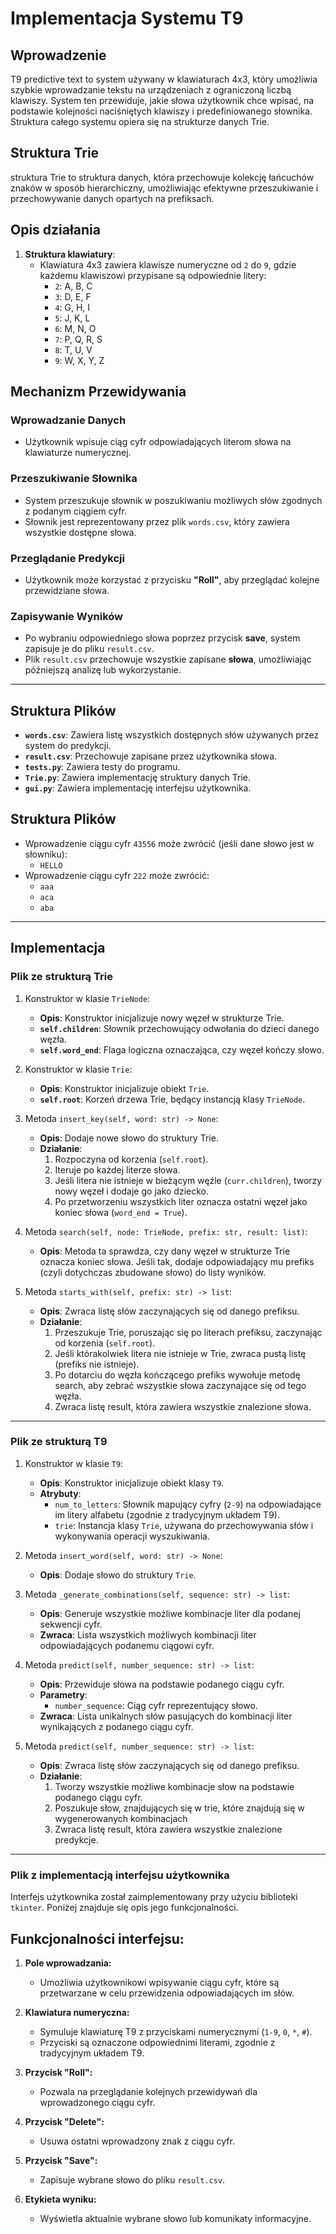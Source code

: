 # Implementacja Systemu T9

## Wprowadzenie

T9 predictive text to system używany w klawiaturach 4x3, który umożliwia szybkie wprowadzanie tekstu na urządzeniach z ograniczoną liczbą klawiszy. System ten przewiduje, jakie słowa użytkownik chce wpisać, na podstawie kolejności naciśniętych klawiszy i predefiniowanego słownika. Struktura całego systemu opiera się na strukturze danych Trie.

## Struktura Trie
struktura Trie to struktura danych, która przechowuje kolekcję łańcuchów znaków w sposób hierarchiczny, umożliwiając efektywne przeszukiwanie i przechowywanie danych opartych na prefiksach.

## Opis działania

1. **Struktura klawiatury**:
   - Klawiatura 4x3 zawiera klawisze numeryczne od `2` do `9`, gdzie każdemu klawiszowi przypisane są odpowiednie litery:
     - `2`: A, B, C
     - `3`: D, E, F
     - `4`: G, H, I
     - `5`: J, K, L
     - `6`: M, N, O
     - `7`: P, Q, R, S
     - `8`: T, U, V
     - `9`: W, X, Y, Z

## Mechanizm Przewidywania

### Wprowadzanie Danych

- Użytkownik wpisuje ciąg cyfr odpowiadających literom słowa na klawiaturze numerycznej.

### Przeszukiwanie Słownika

- System przeszukuje słownik w poszukiwaniu możliwych słów zgodnych z podanym ciągiem cyfr.
- Słownik jest reprezentowany przez plik `words.csv`, który zawiera wszystkie dostępne słowa.

### Przeglądanie Predykcji

- Użytkownik może korzystać z przycisku **"Roll"**, aby przeglądać kolejne przewidziane słowa.

### Zapisywanie Wyników

- Po wybraniu odpowiedniego słowa poprzez przycisk **save**, system zapisuje je do pliku `result.csv`.
- Plik `result.csv` przechowuje wszystkie zapisane **słowa**, umożliwiając późniejszą analizę lub wykorzystanie.

---

## Struktura Plików

- **`words.csv`**: Zawiera listę wszystkich dostępnych słów używanych przez system do predykcji.
- **`result.csv`**: Przechowuje zapisane przez użytkownika słowa.
- **`tests.py`**: Zawiera testy do programu.
- **`Trie.py`**: Zawiera implementację struktury danych Trie.
- **`gui.py`**: Zawiera implementację interfejsu użytkownika.


## Struktura Plików
   - Wprowadzenie ciągu cyfr `43556` może zwrócić (jeśli dane słowo jest w słowniku):
     - `HELLO`
  - Wprowadzenie ciągu cyfr `222` może zwrócić:
     - `aaa`
     - `aca`
     - `aba`
---


## Implementacja 
### Plik ze strukturą Trie

1) Konstruktor w klasie `TrieNode`:
    - **Opis**: Konstruktor inicjalizuje nowy węzeł w strukturze Trie.
    - **`self.children`**: Słownik przechowujący odwołania do dzieci danego węzła.
    - **`self.word_end`**: Flaga logiczna oznaczająca, czy węzeł kończy słowo.

2) Konstruktor w klasie `Trie`:
    - **Opis**: Konstruktor inicjalizuje obiekt `Trie`.
    - **`self.root`**: Korzeń drzewa Trie, będący instancją klasy `TrieNode`.

3) Metoda `insert_key(self, word: str) -> None`:
    - **Opis**: Dodaje nowe słowo do struktury Trie.
    - **Działanie**:
        1. Rozpoczyna od korzenia (`self.root`).
        2. Iteruje po każdej literze słowa.
        3. Jeśli litera nie istnieje w bieżącym węźle (`curr.children`), tworzy nowy węzeł i dodaje go jako dziecko.
        4. Po przetworzeniu wszystkich liter oznacza ostatni węzeł jako koniec słowa (`word_end = True`).

4) Metoda `search(self, node: TrieNode, prefix: str, result: list)`:
    - **Opis**: Metoda ta sprawdza, czy dany węzeł w strukturze Trie oznacza koniec słowa. Jeśli tak, dodaje odpowiadający mu prefiks (czyli dotychczas zbudowane słowo) do listy wyników.


5) Metoda `starts_with(self, prefix: str) -> list`:
    - **Opis**: Zwraca listę słów zaczynających się od danego prefiksu.
    - **Działanie**:
        1. Przeszukuje Trie, poruszając się po literach prefiksu, zaczynając od korzenia (`self.root`).
        2. Jeśli którakolwiek litera nie istnieje w Trie, zwraca pustą listę (prefiks nie istnieje).
        3. Po dotarciu do węzła kończącego prefiks wywołuje metodę search, aby zebrać wszystkie słowa zaczynające się od tego węzła.
        4. Zwraca listę result, która zawiera wszystkie znalezione słowa.
---
### Plik ze strukturą T9

1) Konstruktor w klasie `T9`:
    - **Opis**: Konstruktor inicjalizuje obiekt klasy `T9`.
    - **Atrybuty**:
        - `num_to_letters`: Słownik mapujący cyfry (`2-9`) na odpowiadające im litery alfabetu (zgodnie z tradycyjnym układem T9).
        - `trie`: Instancja klasy `Trie`, używana do przechowywania słów i wykonywania operacji wyszukiwania.


2) Metoda `insert_word(self, word: str) -> None`:
    - **Opis**: Dodaje słowo do struktury `Trie`.


3) Metoda `_generate_combinations(self, sequence: str) -> list`:
    - **Opis**: Generuje wszystkie możliwe kombinacje liter dla podanej sekwencji cyfr.
    - **Zwraca**: Lista wszystkich możliwych kombinacji liter odpowiadających podanemu ciągowi cyfr.

4) Metoda `predict(self, number_sequence: str) -> list`:
    - **Opis**: Przewiduje słowa na podstawie podanego ciągu cyfr.
    - **Parametry**:
        - `number_sequence`: Ciąg cyfr reprezentujący słowo.
    - **Zwraca**: Lista unikalnych słów pasujących do kombinacji liter wynikających z podanego ciągu cyfr.
5) Metoda  `predict(self, number_sequence: str) -> list`:
    - **Opis**: Zwraca listę słów zaczynających się od danego prefiksu.
    - **Działanie**:
        1. Tworzy wszystkie możliwe kombinacje słow na podstawie podanego ciągu cyfr.
        2. Poszukuje słow, znajdujących się w trie, które znajdują się w wygenerowanych kombinacjach
        3. Zwraca listę result, która zawiera wszystkie znalezione predykcje.

---
### Plik z implementacją interfejsu użytkownika
Interfejs użytkownika został zaimplementowany przy użyciu biblioteki `tkinter`. Poniżej znajduje się opis jego funkcjonalności.

## Funkcjonalności interfejsu:

1. **Pole wprowadzania:**
   - Umożliwia użytkownikowi wpisywanie ciągu cyfr, które są przetwarzane w celu przewidzenia odpowiadających im słów.

2. **Klawiatura numeryczna:**
   - Symuluje klawiaturę T9 z przyciskami numerycznymi (`1-9`, `0`, `*`, `#`).
   - Przyciski są oznaczone odpowiednimi literami, zgodnie z tradycyjnym układem T9.

3. **Przycisk "Roll":**
   - Pozwala na przeglądanie kolejnych przewidywań dla wprowadzonego ciągu cyfr.

4. **Przycisk "Delete":**
   - Usuwa ostatni wprowadzony znak z ciągu cyfr.

5. **Przycisk "Save":**
   - Zapisuje wybrane słowo do pliku `result.csv`.

6. **Etykieta wyniku:**
   - Wyświetla aktualnie wybrane słowo lub komunikaty informacyjne.





